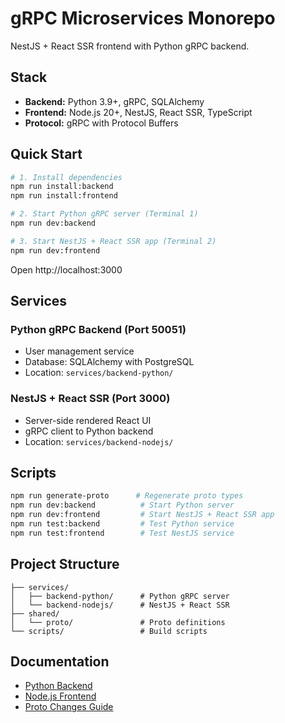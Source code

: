# gRPC Microservices Monorepo

NestJS + React SSR frontend with Python gRPC backend.

## Stack

- **Backend:** Python 3.9+, gRPC, SQLAlchemy
- **Frontend:** Node.js 20+, NestJS, React SSR, TypeScript
- **Protocol:** gRPC with Protocol Buffers

## Quick Start

```bash
# 1. Install dependencies
npm run install:backend
npm run install:frontend

# 2. Start Python gRPC server (Terminal 1)
npm run dev:backend

# 3. Start NestJS + React SSR app (Terminal 2)
npm run dev:frontend
```

Open http://localhost:3000

## Services

### Python gRPC Backend (Port 50051)
- User management service
- Database: SQLAlchemy with PostgreSQL
- Location: `services/backend-python/`

### NestJS + React SSR (Port 3000)
- Server-side rendered React UI
- gRPC client to Python backend
- Location: `services/backend-nodejs/`

## Scripts

```bash
npm run generate-proto      # Regenerate proto types
npm run dev:backend          # Start Python server
npm run dev:frontend         # Start NestJS + React SSR app
npm run test:backend         # Test Python service
npm run test:frontend        # Test NestJS service
```

## Project Structure

```
├── services/
│   ├── backend-python/      # Python gRPC server
│   └── backend-nodejs/      # NestJS + React SSR
├── shared/
│   └── proto/               # Proto definitions
└── scripts/                 # Build scripts
```

## Documentation

- [Python Backend](services/backend-python/README.md)
- [Node.js Frontend](services/backend-nodejs/README.md)
- [Proto Changes Guide](docs/PROTO_CHANGES_GUIDE.md)
